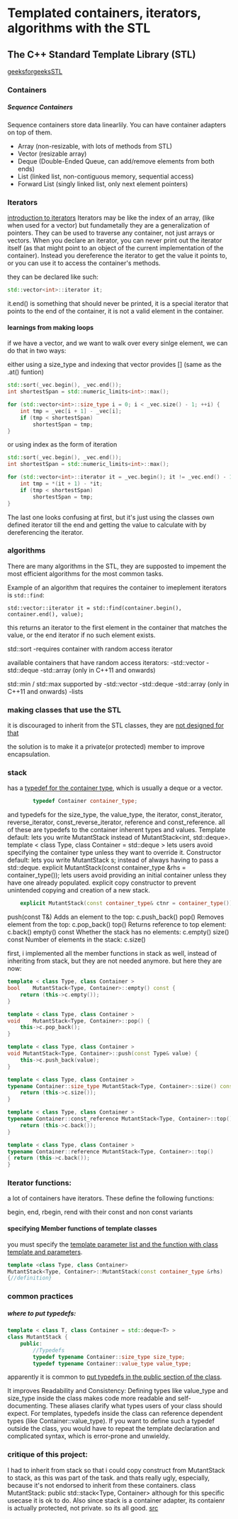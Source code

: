 # Templated containers, iterators, algorithms with the STL

## The C++ Standard Template Library (STL)

[geeksforgeeksSTL](https://www.geeksforgeeks.org/cpp/the-c-standard-template-library-stl/)
### Containers

##### Sequence Containers
Sequence containers store data linearlily.
You can have container adapters on top of them.
- Array (non-resizable, with lots of methods from STL)
- Vector (resizable array)
- Deque (Double-Ended Queue, can add/remove elements from both ends)
- List (linked list, non-contiguous memory, sequential access)
- Forward List (singly linked list, only next element pointers)

### Iterators

[introduction to iterators](https://hackingcpp.com/cpp/std/iterators_intro.html)
Iterators may be like the index of an array, (like when used for a vector) but fundametally they are a generalization of pointers. They can be used to traverse any container, not just arrays or vectors.
When you declare an iterator, you can never print out the iterator itself (as that might point to an object of the current implementation of the container).
Instead you dereference the iterator to get the value it points to, or you can use it to access the container's methods.

they can be declared like such:
```c++
std::vector<int>::iterator it;
```

it.end() is something that should never be printed, it is a special iterator that points to the end of the container, it is not a valid element in the container.

#### learnings from making loops
if we have a vector, and we want to walk over every sinlge element, we can do that in two ways:

either using a size_type and indexing that vector provides [] (same as the .at() funtion)
```C++
std::sort(_vec.begin(), _vec.end());
int shortestSpan = std::numeric_limits<int>::max();

for (std::vector<int>::size_type i = 0; i < _vec.size() - 1; ++i) {
    int tmp = _vec[i + 1] - _vec[i];
    if (tmp < shortestSpan)
        shortestSpan = tmp;
}
```

or using index as the form of iteration
```C++
std::sort(_vec.begin(), _vec.end());
int shortestSpan = std::numeric_limits<int>::max();

for (std::vector<int>::iterator it = _vec.begin(); it != _vec.end() - 1; ++it) {
    int tmp = *(it + 1) - *it;
    if (tmp < shortestSpan)
        shortestSpan = tmp;
}
```

The last one looks confusing at first, but it's just using the classes own defined iterator till the end
and getting the value to calculate with by dereferencing the iterator.

### algorithms

There are many algorithms in the STL, they are supposted to impement the most efficient algorithms for the most common tasks.

Example of an algorithm that requires the container to imeplement iterators is `std::find`:

	std::vector::iterator it = std::find(container.begin(), container.end(), value);
this returns an iterator to the first element in the container that matches the value, or the end iterator if no such element exists.

std::sort
-requires container with random access iterator

available containers that have random access iterators:
-std::vector
-std::deque
-std::array (only in C++11 and onwards)


std::min / std::max
supported by 
-std::vector
-std::deque
-std::array (only in C++11 and onwards)
-lists


### making classes that use the STL

it is discouraged to inherit from the STL classes, they are [not designed for that](https://www.geeksforgeeks.org/cpp/why-should-we-not-inherit-std-vector-in-cpp/)

the solution is to make it a private(or protected) member to improve encapsulation.

### stack

has a [typedef for the container type](https://learn.microsoft.com/en-us/cpp/standard-library/stack-class?view=msvc-170), which is usually a deque or a vector.
```C++
		typedef Container container_type;
```
and typedefs for the size_type, the value_type, the iterator, const_iterator, reverse_iterator, const_reverse_iterator,
reference and const_reference.
	all of these are typedefs to the container inherent types and values.
Template default: lets you write MutantStack<int> instead of MutantStack<int, std::deque<int>>.
	template < class Type, class Container = std::deque<Type> >
	lets users avoid specifying the container type unless they want to override it.
Constructor default: lets you write MutantStack<int> s; instead of always having to pass a std::deque<int>.
	explicit MutantStack(const container_type &rhs = container_type());
	lets users avoid providing an initial container unless they have one already populated.
explicit copy constructor to prevent unintended copying and creation of a new stack.
```C++
	explicit MutantStack(const container_type& ctnr = container_type()) : c(ctnr) {}
```
push(const T&)	Adds an element to the top:	c.push_back()
pop()	Removes element from the top:	c.pop_back()
top()	Returns reference to top element:	c.back()
empty() const	Whether the stack has no elements:	c.empty()
size() const	Number of elements in the stack:	c.size()


first, i implemented all the member functions in stack as well, instead of inheriting from stack, but they are not needed anymore. but here they are now:
```c++
template < class Type, class Container >
bool	MutantStack<Type, Container>::empty() const {
	return (this->c.empty());
}

template < class Type, class Container >
void	MutantStack<Type, Container>::pop() {
	this->c.pop_back();
}

template < class Type, class Container >
void MutantStack<Type, Container>::push(const Type& value) {
	this->c.push_back(value);
}

template < class Type, class Container >
typename Container::size_type MutantStack<Type, Container>::size() const {
	return (this->c.size());
}

template < class Type, class Container >
typename Container::const_reference MutantStack<Type, Container>::top() const {
	return (this->c.back());
}

template < class Type, class Container >
typename Container::reference MutantStack<Type, Container>::top()
{ return (this->c.back());
}
```

### Iterator functions:
a lot of containers have iterators. These define the following functions:

begin, end, rbegin, rend with their const and non const variants


#### specifying Member functions of template classes

you must specify the [template parameter list and the function with class template and parameters](https://www.ibm.com/docs/en/zos/2.4.0?topic=only-member-functions-class-templates-c).
```C++
template <class Type, class Container>
MutantStack<Type, Container>::MutantStack(const container_type &rhs) 
{//definition}
```

### common practices

##### where to put typedefs:
```C++
template < class T, class Container = std::deque<T> >
class MutantStack {
	public:
		//Typedefs
		typedef typename Container::size_type size_type;
		typedef typename Container::value_type value_type;
```
apparently it is common to [put typedefs in the public section of the class](https://stackoverflow.com/questions/10144484/typedef-structs-declared-inside-class-or-outside).

It improves Readability and Consistency: Defining types like value_type and size_type inside the class makes code more readable and self-documenting. These aliases clarify what types users of your class should expect.
For templates, typedefs inside the class can reference dependent types (like Container::value_type). If you want to define such a typedef outside the class, you would have to repeat the template declaration and complicated syntax, which is error-prone and unwieldy.

### critique of this project:

I had to inherit from stack so that i could copy construct from MutantStack to stack, as this was part of the task. and thats really ugly, especially, because it's not endorsed to inherit from these containers.
	class MutantStack: public std::stack<Type, Container>
although for this specific usecase it is ok to do.
Also since stack is a container adapter, its contaienr is actually protected, not private. so its all good.
[src](https://stackoverflow.com/questions/73440733/how-can-i-implement-my-own-stack-iterator-in-c)
